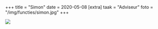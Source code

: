 +++
title = "Simon"
date = 2020-05-08
[extra]
taak = "Adviseur"
foto = "/img/functies/simon.jpg"
+++

![](/img/functies/simon.jpg)
